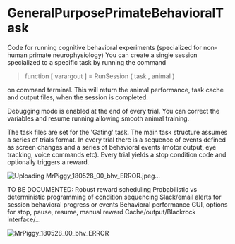 # GeneralPurposePrimateBehavioralTask

Code for running cognitive behavioral experiments (specialized for non-human primate neurophysiology)
You can create a single session specialized to a specific task by running the command
> function [ varargout ] = RunSession ( task , animal )

on command terminal. This will return the animal performance, task cache and output files, when the session is completed.

Debugging mode is enabled at the end of every trial. You can correct the variables and resume running allowing smooth animal training.

The task files are set for the 'Gating' task.
The main task structure assumes a series of trials format. In every trial there is a sequence of events defined as screen changes and a series of behavioral events (motor output, eye tracking, voice commands etc). Every trial yields a stop condition code and optionally triggers a reward.

![Uploading MrPiggy_180528_00_bhv_ERROR.jpeg…]()

TO BE DOCUMENTED:
Robust reward scheduling
Probabilistic vs deterministic programming of condition sequencing
Slack/email alerts for session behavioral progress or events
Behavioral performance GUI, options for stop, pause, resume, manual reward
Cache/output/Blackrock interface/...

![MrPiggy_180528_00_bhv_ERROR](https://user-images.githubusercontent.com/4206199/132777918-da7381f7-e1d5-4430-bad2-aed57cda008c.jpeg)
